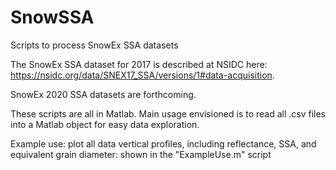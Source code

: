 # SnowSSA
Scripts to process SnowEx SSA datasets

The SnowEx SSA dataset for 2017 is described at NSIDC here: https://nsidc.org/data/SNEX17_SSA/versions/1#data-acquisition. 

SnowEx 2020 SSA datasets are forthcoming. 

These scripts are all in Matlab. Main usage envisioned is to read all .csv files into a Matlab object for easy data exploration.

Example use: plot all data vertical profiles, including  reflectance, SSA, and equivalent grain diameter:
shown in the "ExampleUse.m" script


